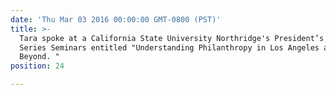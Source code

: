 ```yaml
---
date: 'Thu Mar 03 2016 00:00:00 GMT-0800 (PST)'
title: >-
  Tara spoke at a California State University Northridge's President’s Special
  Series Seminars entitled "Understanding Philanthropy in Los Angeles and
  Beyond. "
position: 24

---
```


